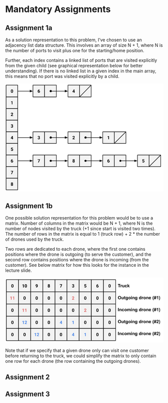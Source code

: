 # Mandatory Assignments

## Assignment 1a

As a solution representation to this problem, I’ve chosen to use an adjacency list data structure. This involves an array of size N + 1, where N is the number of ports to visit plus one for the starting/home position.

Further, each index contains a linked list of ports that are visited explicitly from the given child (see graphical representation below for better understanding). If there is no linked list in a given index in the main array, this means that no port was visited explicitly by a child.

![Figure 1a](resources/figure_1a.png)

## Assignment 1b

One possible solution representation for this problem would be to use a matrix. Number of columns in the matrix would be N + 1, where N is the number of nodes visited by the truck (+1 since start is visited two times). The number of rows in the matrix is equal to 1 (truck row) + 2 * the number of drones used by the truck.

Two rows are dedicated to each drone, where the first one contains positions where the drone is outgoing (to serve the customer), and the second row contains positions where the drone is incoming (from the customer). See below matrix for how this looks for the instance in the lecture slide.

![Figure 1b](resources/figure_1b.png)

Note that if we specify that a given drone only can visit one customer before returning to the truck, we could simplify the matrix to only contain one row for each drone (the row containing the outgoing drones).

## Assignment 2

## Assignment 3
